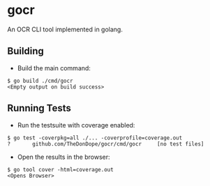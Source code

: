 # gocr

An OCR CLI tool implemented in golang.

## Building

- Build the main command:

```shell
$ go build ./cmd/gocr
<Empty output on build success>
```

## Running Tests

- Run the testsuite with coverage enabled:

```shell
$ go test -coverpkg=all ./... -coverprofile=coverage.out
?       github.com/TheDonDope/gocr/cmd/gocr     [no test files]
```

- Open the results in the browser:

```shell
$ go tool cover -html=coverage.out
<Opens Browser>
```
